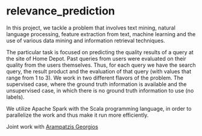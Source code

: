 # relevance_prediction

In this project, we tackle a problem that involves text mining, natural language processing, feature extraction from text, machine learning and the use of various data mining and information retrieval techniques. 

The particular task is focused on predicting the quality results of a query at the site of Home Depot. Past queries from users were evaluated on their quality from the users themselves. Thus, for each query we have the search query, the result product and the evaluation of that query (with values that range from 1 to 3). We work in two different flavors of the problem. The supervised case, where the ground truth information is available and the unsupervised case, in which there is no ground truth information to use (no labels). 

We utilize Apache Spark with the Scala programming language, in order to parallelize the work and thus make it run more efficiently.

Joint work with [Arampatzis Georgios](https://github.com/alfagama)
